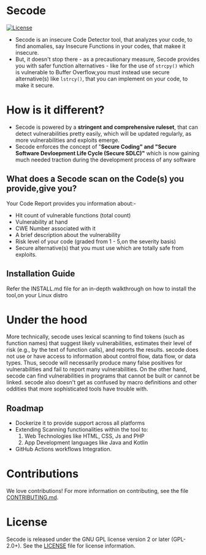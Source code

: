 # Secode

[![License](https://img.shields.io/badge/License-Apache_2.0-blue.svg)](https://opensource.org/licenses/Apache-2.0)

- Secode is an insecure Code Detector tool, that analyzes your code, to find anomalies, say Insecure Functions in your codes, that makee it insecure. 
- But, it doesn't stop there - as a precautionary measure, Secode provides you with safer function alternatives - like for the use of `strcpy()` which is vulnerable to Buffer Overflow,you must instead use secure alternative(s) like `lstrcy()`, that you can implement on your code, to make it secure.

# How is it different?
- Secode is powered by a **stringent and comprehensive ruleset**, that can detect vulnerabilities pretty easily, which will be updated regularly, 
as more vulnerabilities and exploits emerge.
- Secode enforces the concept of "**Secure Coding" and "Secure Software Devloepment Life Cycle (Secure SDLC)"** which is now gaining much needed traction during the 
development process of any software

## What does a Secode scan on the Code(s) you provide,give you?

Your Code Report provides you information about:-

- Hit count of vulnerable functions (total count)
- Vulnerability at hand
- CWE Number associated with it
- A brief description about the vulnerability
- Risk level of your code (graded from 1 - 5,on the severity basis)
- Secure alternative(s) that you must use which are totally safe from exploits.


## Installation Guide

Refer the INSTALL.md file for an in-depth walkthrough on how to install the tool,on your Linux distro

# Under the hood

More technically, secode uses lexical scanning to find tokens
(such as function names) that suggest likely vulnerabilities, estimates their
level of risk (e.g., by the text of function calls), and reports the results.
secode does not use or have access to information about control flow,
data flow, or data types.  Thus, secode will necessarily
produce many false positives for vulnerabilities and fail to report
many vulnerabilities.  On the other hand, secode can find
vulnerabilities in programs that cannot be built or cannot be linked.
secode also doesn't get as confused by macro definitions
and other oddities that more sophisticated tools have trouble with.

## Roadmap
- Dockerize it to provide support across all platforms
- Extending Scanning functionalities within the tool to: 
    1. Web Technologies like HTML, CSS, Js and PHP
    2. App Development languages like Java and Kotlin
- GitHub Actions workflows Integration.

# Contributions

We love contributions!  For more information on contributing, see
the file [CONTRIBUTING.md](CONTRIBUTING.md).

# License

Secode is released under the GNU GPL license version 2 or later (GPL-2.0+).
See the [LICENSE](LICENSE) file for license information.

